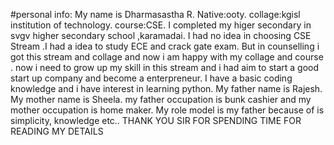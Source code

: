 #personal info:
My name is Dharmasastha R.
Native:ooty.
collage:kgisl institution of technology.
course:CSE.
I completed my higer secondary in svgv higher secondary school ,karamadai.
I had no idea in choosing CSE Stream .I had a idea to study ECE and crack gate exam.
But in counselling i got this stream and collage and now i am happy with my collage and course .
now i need to grow up my skill in this stream and i had aim to start a good start up company and become a enterpreneur.
I have a basic coding knowledge and i have interest in learning python.
My father name is Rajesh.
My mother name is Sheela.
my father occupation is bunk cashier and my mother occupation is home maker. 
My role model is my father because of is simplicity, knowledge etc..
THANK YOU SIR FOR SPENDING TIME FOR READING MY DETAILS

